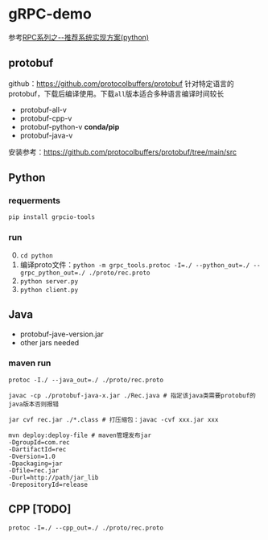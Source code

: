 # gRPC-demo

参考[RPC系列之--推荐系统实现方案(python)](https://blog.csdn.net/Jack_yun_feng/article/details/96359444)

## protobuf
github：https://github.com/protocolbuffers/protobuf
针对特定语言的protobuf，下载后编译使用。下载`all`版本适合多种语言编译时间较长

- protobuf-all-v
- protobuf-cpp-v
- protobuf-python-v   **conda/pip**
- protobuf-java-v

安装参考：https://github.com/protocolbuffers/protobuf/tree/main/src

## Python

### requerments
`pip install grpcio-tools`

### run
0. `cd python`
1. 编译proto文件：`python -m grpc_tools.protoc -I=./ --python_out=./ --grpc_python_out=./ ./proto/rec.proto`
2. `python server.py`
3. `python client.py`


## Java
- protobuf-jave-version.jar
- other jars needed

### maven run
```shell
protoc -I./ --java_out=./ ./proto/rec.proto

javac -cp ./protobuf-java-x.jar ./Rec.java # 指定该java类需要protobuf的java版本否则报错

jar cvf rec.jar ./*.class # 打压缩包：javac -cvf xxx.jar xxx

mvn deploy:deploy-file # maven管理发布jar
-DgroupId=com.rec
-DartifactId=rec
-Dversion=1.0
-Dpackaging=jar
-Dfile=rec.jar
-Durl=http://path/jar_lib
-DrepositoryId=release

```


## CPP [TODO]

`protoc -I=./ --cpp_out=./ ./proto/rec.proto`

